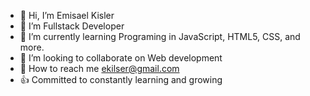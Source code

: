 - 👋 Hi, I’m Emisael Kisler
- 👀 I’m Fullstack Developer
- 🌱 I’m currently learning Programing in JavaScript, HTML5, CSS, and more.
- 💞️ I’m looking to collaborate on Web development
- 📧 How to reach me ekilser@gmail.com
- 👍  Committed to constantly learning and growing

<!---
ekisler/ekisler is a ✨ special ✨ repository because its `README.md` (this file) appears on your GitHub profile.
You can click the Preview link to take a look at your changes.
--->
